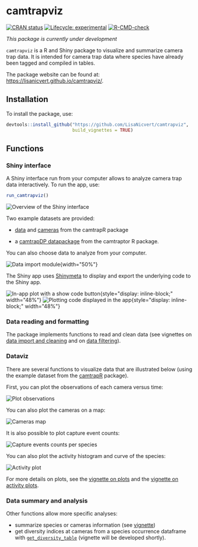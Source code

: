 # camtrapviz

<!-- badges: start -->

[![CRAN status](https://www.r-pkg.org/badges/version/camtrapviz)](https://CRAN.R-project.org/package=camtrapviz) [![Lifecycle: experimental](https://img.shields.io/badge/lifecycle-experimental-orange.svg)](https://lifecycle.r-lib.org/articles/stages.html#experimental) [![R-CMD-check](https://github.com/LisaNicvert/camtrapviz/actions/workflows/R-CMD-check.yaml/badge.svg)](https://github.com/LisaNicvert/camtrapviz/actions/workflows/R-CMD-check.yaml)

<!-- badges: end -->

*This package is currently under development*

`camtrapviz` is a R and Shiny package to visualize and summarize camera trap data. It is intended for camera trap data where species have already been tagged and compiled in tables.

The package website can be found at: <https://lisanicvert.github.io/camtrapviz/>.

## Installation

To install the package, use:

``` r
devtools::install_github("https://github.com/LisaNicvert/camtrapviz", 
                         build_vignettes = TRUE)
```

## Functions

### Shiny interface

A Shiny interface run from your computer allows to analyze camera trap data interactively. To run the app, use:

``` r
run_camtrapviz()
```

![](man/figures/shinyapp.png "Overview of the Shiny interface")

Two example datasets are provided:

-   [data](https://jniedballa.github.io/camtrapR/reference/recordTableSample.html) and [cameras](https://jniedballa.github.io/camtrapR/reference/camtraps.html) from the camtrapR package

-   a [camtrapDP datapackage](https://inbo.github.io/camtraptor/reference/mica.html) from the camtraptor R package.

You can also choose data to analyze from your computer.

![](man/figures/shinyapp_data_import.png "Data import module"){width="50%"}

The Shiny app uses [Shinymeta](https://rstudio.github.io/shinymeta/) to display and export the underlying code to the Shiny app.

![](man/figures/show_code.png "In-app plot with a show code button"){style="display: inline-block;" width="48%"} ![](man/figures/show_code_shown.png "Plotting code displayed in the app"){style="display: inline-block;" width="48%"}

### Data reading and formatting

The package implements functions to read and clean data (see vignettes on [data import and cleaning](https://lisanicvert.github.io/camtrapviz/articles/read-and-clean-data.html) and on [data filtering](https://lisanicvert.github.io/camtrapviz/articles/filter-data.html)).

### Dataviz

There are several functions to visualize data that are illustrated below (using the example dataset from the [camtrapR](https://jniedballa.github.io/camtrapR/) package).

First, you can plot the observations of each camera versus time:

![](man/figures/plot_points.png "Plot observations")

You can also plot the cameras on a map:

![](man/figures/map.png "Cameras map")

It is also possible to plot capture event counts:

![](man/figures/plot_spp_bars.png "Capture events counts per species")

You can also plot the activity histogram and curve of the species:

![](man/figures/plot_activity.png "Activity plot")

For more details on plots, see the [vignette on plots](https://lisanicvert.github.io/camtrapviz/articles/plots.html) and the [vignette on activity plots](https://lisanicvert.github.io/camtrapviz/articles/activity-patterns.html).

### Data summary and analysis

Other functions allow more specific analyses:

-   summarize species or cameras information (see [vignette](https://lisanicvert.github.io/camtrapviz/articles/summarize.html))
-   get diversity indices at cameras from a species occurrence dataframe with [`get_diversity_table`](https://lisanicvert.github.io/camtrapviz/reference/get_diversity_table.html) (vignette will be developed shortly).
